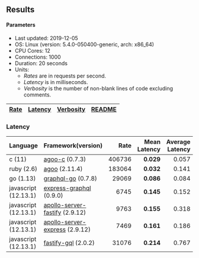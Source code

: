 ## Results

<!-- Result from here -->

#### Parameters
- Last updated: 2019-12-05
- OS: Linux (version: 5.4.0-050400-generic, arch: x86_64)
- CPU Cores: 12
- Connections: 1000
- Duration: 20 seconds
- Units:
  - _Rates_ are in requests per second.
  - _Latency_ is in milliseconds.
  - _Verbosity_ is the number of non-blank lines of code excluding comments.

| [Rate](rates.md) | [Latency](latency.md) | [Verbosity](verbosity.md) | [README](README.md) |
| ---------------- | --------------------- | ------------------------- | ------------------- |

### Latency
| Language | Framework(version) | Rate | Mean Latency | Average Latency | 90th % | 99th % | Std Dev | Verbosity |
| -------- | ------------------ | ----:| ------------:| ---------------:| ------:| ------:| -------:| ---------:|
| c (11) | [agoo-c](github.com/ohler55/agoo-c) (0.7.3) | 406736 | **0.029** | 0.057 | 0.175 | 0.184 | 0.07 | 320 |
| ruby (2.6) | [agoo](github.com/ohler55/agoo) (2.11.4) | 183064 | **0.032** | 0.141 | 0.210 | 1.956 | 0.35 | 105 |
| go (1.13) | [graphql-go](https://github.com/graphql-go/graphql) (0.7.8) | 29069 | **0.086** | 0.084 | 0.092 | 0.106 | 0.03 | 378 |
| javascript (12.13.1) | [express-graphql](https://github.com/graphql/express-graphql) (0.9.0) | 6745 | **0.145** | 0.152 | 0.166 | 0.186 | 0.05 | 78 |
| javascript (12.13.1) | [apollo-server-fastify](https://github.com/apollographql/apollo-server/tree/master/packages/apollo-server-fastify) (2.9.12) | 9763 | **0.155** | 0.318 | 0.754 | 0.762 | 0.31 | 95 |
| javascript (12.13.1) | [apollo-server-express](https://github.com/apollographql/apollo-server/tree/master/packages/apollo-server-express) (2.9.12) | 7469 | **0.161** | 0.186 | 0.186 | 0.672 | 0.24 | 94 |
| javascript (12.13.1) | [fastify-gql](https://github.com/mcollina/fastify-gql) (2.0.2) | 31076 | **0.214** | 0.767 | 2.097 | 2.359 | 1.04 | 90 |
<!-- Result till here -->
